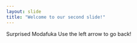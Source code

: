 ```yaml
---
layout: slide
title: "Welcome to our second slide!"
---
```

Surprised Modafuka
Use the left arrow to go back!